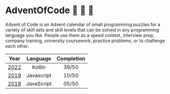 # AdventOfCode :santa: :christmas_tree: :gift:

Advent of Code is an Advent calendar of small programming puzzles for a variety of skill sets and skill levels that can be solved in any programming language you like. People use them as a speed contest, interview prep, company training, university coursework, practice problems, or to challenge each other.

|                 Year                  |  Language  | Completion |
| :-----------------------------------: | :--------: |:----------:|
| [2022](https://adventofcode.com/2022) |   Kotlin   |   39/50    |
| [2019](https://adventofcode.com/2019) | Javascript |   10/50    |
| [2018](https://adventofcode.com/2018) | JavaScript |   05/50    |
